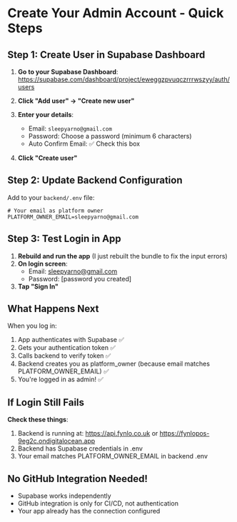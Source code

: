 # Create Your Admin Account - Quick Steps

## Step 1: Create User in Supabase Dashboard

1. **Go to your Supabase Dashboard**:
   https://supabase.com/dashboard/project/eweggzpvuqczrrrwszyy/auth/users

2. **Click "Add user" → "Create new user"**

3. **Enter your details**:
   - Email: `sleepyarno@gmail.com`
   - Password: Choose a password (minimum 6 characters)
   - Auto Confirm Email: ✅ Check this box

4. **Click "Create user"**

## Step 2: Update Backend Configuration

Add to your `backend/.env` file:
```
# Your email as platform owner
PLATFORM_OWNER_EMAIL=sleepyarno@gmail.com
```

## Step 3: Test Login in App

1. **Rebuild and run the app** (I just rebuilt the bundle to fix the input errors)
2. **On login screen**:
   - Email: sleepyarno@gmail.com
   - Password: [password you created]
3. **Tap "Sign In"**

## What Happens Next

When you log in:
1. App authenticates with Supabase ✅
2. Gets your authentication token ✅
3. Calls backend to verify token ✅
4. Backend creates you as platform_owner (because email matches PLATFORM_OWNER_EMAIL) ✅
5. You're logged in as admin! ✅

## If Login Still Fails

**Check these things**:
1. Backend is running at: https://api.fynlo.co.uk or https://fynlopos-9eg2c.ondigitalocean.app
2. Backend has Supabase credentials in .env
3. Your email matches PLATFORM_OWNER_EMAIL in backend .env

## No GitHub Integration Needed!

- Supabase works independently
- GitHub integration is only for CI/CD, not authentication
- Your app already has the connection configured